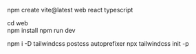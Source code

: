 npm create vite@latest
web
react
typescript

cd web     
npm install
npm run dev

npm i -D tailwindcss postcss autoprefixer
npx tailwindcss init -p